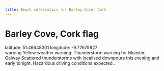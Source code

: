 ```yaml
---
title: Beach information for Barley Cove, Cork
---
```

# Barley Cove, Cork <span class="material-icons blue-flag">flag</span>

<div class="location-info">latitude: 51.46648301 longitude: -9.77679827</div>
<div id="met-eireann-warnings"><span class="material-icons yellow-warning">warning</span>&nbsp;Yellow weather warning: Thunderstorm warning for Munster, Galway Scattered thunderstorms with localised downpours this evening and early tonight. Hazardous driving conditions expected..&nbsp;</div>
<div></div>
